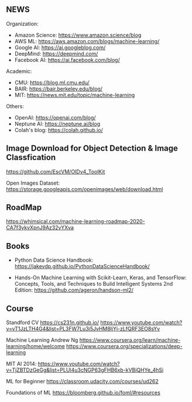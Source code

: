 ## NEWS

Organization:
- Amazon Science: https://www.amazon.science/blog
- AWS ML: https://aws.amazon.com/blogs/machine-learning/
- Google AI: https://ai.googleblog.com/
- DeepMind: https://deepmind.com/
- Facebook AI: https://ai.facebook.com/blog/

Academic:
- CMU: https://blog.ml.cmu.edu/
- BAIR: https://bair.berkeley.edu/blog/
- MIT: https://news.mit.edu/topic/machine-learning

Others:
- OpenAI: https://openai.com/blog/
- Neptune AI: https://neptune.ai/blog
- Colah's blog: https://colah.github.io/

## Image Download for Object Detection & Image Classfication
https://github.com/EscVM/OIDv4_ToolKit

Open Images Dataset: https://storage.googleapis.com/openimages/web/download.html

## RoadMap
https://whimsical.com/machine-learning-roadmap-2020-CA7f3ykvXpnJ9Az32vYXva

## Books
- Python Data Science Handbook:
https://jakevdp.github.io/PythonDataScienceHandbook/

- Hands-On Machine Learning with Scikit-Learn, Keras, and TensorFlow: Concepts, Tools, and Techniques to Build Intelligent Systems 2nd Edition:
https://github.com/ageron/handson-ml2/

## Course
Standford CV
https://cs231n.github.io/
https://www.youtube.com/watch?v=vT1JzLTH4G4&list=PL3FW7Lu3i5JvHM8ljYj-zLfQRF3EO8sYv

Machine Learning Andrew Ng
https://www.coursera.org/learn/machine-learning/home/welcome
https://www.coursera.org/specializations/deep-learning

MIT AI 2014:
https://www.youtube.com/watch?v=TjZBTDzGeGg&list=PLUl4u3cNGP63gFHB6xb-kVBiQHYe_4hSi

ML for Beginner
https://classroom.udacity.com/courses/ud262

Foundations of ML
https://bloomberg.github.io/foml/#resources
